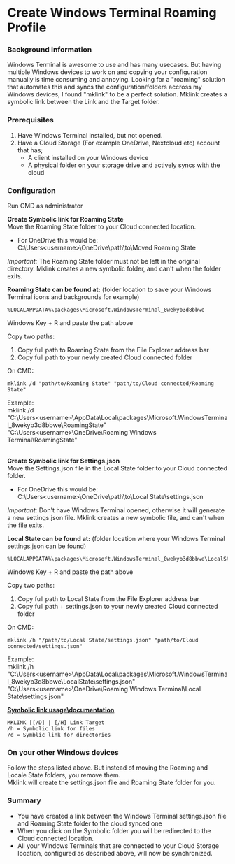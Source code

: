 <h1>Create Windows Terminal Roaming Profile</h1>
<h3>Background information</h3>
Windows Terminal is awesome to use and has many usecases. But having multiple Windows devices to work on and copying your configuration manually is time consuming and annoying. 
Looking for a "roaming" solution that automates this and syncs the configuration/folders accross my Windows devices, I found "mklink" to be a perfect solution.
Mklink creates a symbolic link between the Link and the Target folder.

<h3>Prerequisites</h3>

1. Have Windows Terminal installed, but not opened.
1. Have a Cloud Storage (For example OneDrive, Nextcloud etc) account that has; 
   - A client installed on your Windows device
   - A physical folder on your storage drive and actively syncs with the cloud

<h3>Configuration</h3>
<p>Run CMD as administrator<br></p>

**Create Symbolic link for Roaming State**\
Move the Roaming State folder to your Cloud connected location.
  - For OneDrive this would be: C:\Users\<username>\OneDrive\path\to\Moved Roaming State

*Important:* The Roaming State folder must not be left in the original directory. Mklink creates a new symbolic folder, and can't when the folder exits.

**Roaming State can be found at:** (folder location to save your Windows Terminal icons and backgrounds for example)
```
%LOCALAPPDATA%\packages\Microsoft.WindowsTerminal_8wekyb3d8bbwe
```
Windows Key + R and paste the path above

Copy two paths:
1. Copy full path to Roaming State from the File Explorer address bar
1. Copy full path to your newly created Cloud connected folder

On CMD:
```
mklink /d "path/to/Roaming State" "path/to/Cloud connected/Roaming State"
```
Example:\
mklink /d "C:\Users\<username>\AppData\Local\packages\Microsoft.WindowsTerminal_8wekyb3d8bbwe\RoamingState" "C:\Users\<username>\OneDrive\Roaming Windows Terminal\RoamingState"
<br></br>

**Create Symbolic link for Settings.json**\
Move the Settings.json file in the Local State folder to your Cloud connected folder.
  - For OneDrive this would be: C:\Users\<username>\OneDrive\path\to\Local State\settings.json

*Important:* Don't have Windows Terminal opened, otherwise it will generate a new settings.json file. Mklink creates a new symbolic file, and can't when the file exits.

**Local State can be found at:** (folder location where your Windows Terminal settings.json can be found)
```
%LOCALAPPDATA%\packages\Microsoft.WindowsTerminal_8wekyb3d8bbwe\LocalState
```
Windows Key + R and paste the path above

Copy two paths:
1. Copy full path to Local State from the File Explorer address bar
1. Copy full path + settings.json to your newly created Cloud connected folder

On CMD:
```
mklink /h "/path/to/Local State/settings.json" "path/to/Cloud connected/settings.json" 
``` 
Example:\
mklink /h "C:\Users\<username>\AppData\Local\packages\Microsoft.WindowsTerminal_8wekyb3d8bbwe\LocalState\settings.json" "C:\Users\<username>\OneDrive\Roaming Windows Terminal\Local State\settings.json"

**[Symbolic link usage\documentation](https://docs.microsoft.com/en-us/windows-server/administration/windows-commands/mklink)** 
``` 
MKLINK [[/D] | [/H] Link Target
/h = Symbolic link for files
/d = Symblic link for directories
```

<h3>On your other Windows devices</h3>
<p>Follow the steps listed above. But instead of moving the Roaming and Locale State folders, you remove them. <br>
Mklink will create the settings.json file and Roaming State folder for you. </p>

<h3>Summary</h3>

* You have created a link between the Windows Terminal settings.json file and Roaming State folder to the cloud synced one
* When you click on the Symbolic folder you will be redirected to the Cloud connected location.
* All your Windows Terminals that are connected to your Cloud Storage location, configured as described above, will now be synchronized.
